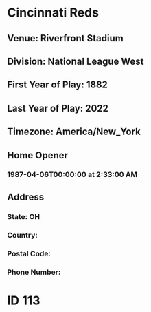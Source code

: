 # Cincinnati Reds
## Venue: Riverfront Stadium
## Division: National League West
## First Year of Play: 1882
## Last Year of Play: 2022
## Timezone: America/New_York
## Home Opener
### 1987-04-06T00:00:00 at 2:33:00 AM
## Address
### 
### State: OH
### Country: 
### Postal Code: 
### Phone Number: 
# ID 113